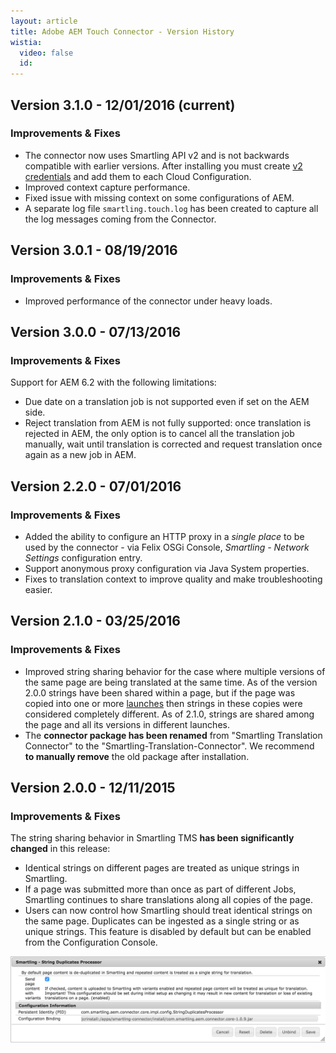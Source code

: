 ```yaml
---
layout: article
title: Adobe AEM Touch Connector - Version History
wistia:
  video: false
  id:
---
```



## Version 3.1.0 - 12/01/2016 (current)

### Improvements & Fixes

* The connector now uses Smartling API v2 and is not backwards compatible with earlier versions. After installing you must create [v2 credentials](http://docs.smartling.com/pages/API/v2/Authentication/) and add them to each Cloud Configuration.
* Improved context capture performance.
* Fixed issue with missing context on some configurations of AEM.
* A separate log file `smartling.touch.log` has been created to capture all the log messages coming from the Connector.


## Version 3.0.1 - 08/19/2016

### Improvements & Fixes

* Improved performance of the connector under heavy loads. 


## Version 3.0.0 - 07/13/2016

### Improvements & Fixes

Support for AEM 6.2 with the following limitations:

* Due date on a translation job is not supported even if set on the AEM side.
* Reject translation from AEM is not fully supported: once translation is rejected in AEM, the only option is to cancel all the translation job manually, wait until translation is corrected and request translation once again as a new job in AEM.


## Version 2.2.0 - 07/01/2016

### Improvements & Fixes

* Added the ability to configure an HTTP proxy in a *single place* to be used by the connector - via Felix OSGi Console, *Smartling - Network Settings* configuration entry.
* Support anonymous proxy configuration via Java System properties.
* Fixes to translation context to improve quality and make troubleshooting easier.


## Version 2.1.0 - 03/25/2016

### Improvements & Fixes

* Improved string sharing behavior for the case where multiple versions of the same page are being translated at the same time. As of the version 2.0.0 strings have been shared within a page, but if the page was copied into one or more [launches](https://docs.adobe.com/docs/en/aem/6-1/author/site-page-features/launches.html) then strings in these copies were considered completely different. As of 2.1.0, strings are shared among the page and all its versions in different launches.
* The **connector package has been renamed** from "Smartling Translation Connector" to the "Smartling-Translation-Connector". We recommend **to manually remove** the old package after installation.


## Version 2.0.0 - 12/11/2015

### Improvements & Fixes

The string sharing behavior in Smartling TMS **has been significantly changed** in this release:

* Identical strings on different pages are treated as unique strings in Smartling.
* If a page was submitted more than once as part of different Jobs, Smartling continues to share translations along all copies of the page.
* Users can now control how Smartling should treat identical strings on the same page. Duplicates can be ingested as a single string or as unique strings. This feature is disabled by default but can be enabled from the Configuration Console.


![](/uploads/versions/3776b166-a017-11e5-8c10-6c2ae28db3de---x----1738-476x---.png)